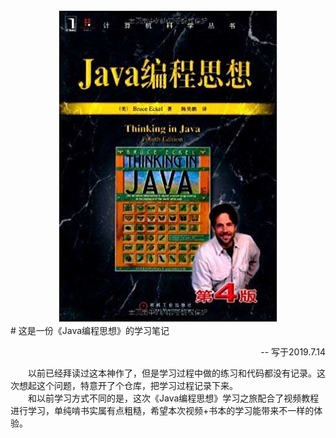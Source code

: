 <div align='center'><img src='https://github.com/theanswer910725/ThinkingInJava/blob/master/resources/timg.jpg' /></div>
# 这是一份《Java编程思想》的学习笔记
<p align='right'>-- 写于2019.7.14</p>
　　以前已经拜读过这本神作了，但是学习过程中做的练习和代码都没有记录。这次想起这个问题，特意开了个仓库，把学习过程记录下来。<br/>
　　和以前学习方式不同的是，这次《Java编程思想》学习之旅配合了视频教程进行学习，单纯啃书实属有点粗糙，希望本次视频+书本的学习能带来不一样的体验。
